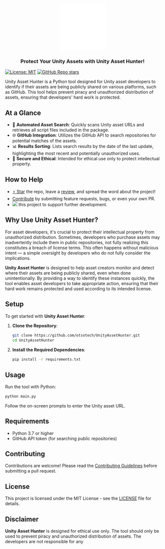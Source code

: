 <p align="center">
<picture>
  <source media="(prefers-color-scheme: dark)" srcset=".github/logo_white.png">
  <source media="(prefers-color-scheme: light)" srcset=".github/logo.png">
  <img src=".github/logo_white.png" height="150"/>
</picture>
</p>

<h3 align="center">Protect Your Unity Assets with Unity Asset Hunter!</h3>

[![License: MIT](https://img.shields.io/badge/License-MIT-yellow.svg)](https://opensource.org/licenses/MIT)
[![GitHub Repo stars](https://img.shields.io/github/stars/otsotech/UnityAssetHunter?style=flat&logo=github&color=f5f5f5)](https://github.com/otsotech/UnityAssetHunter)

Unity Asset Hunter is a Python tool designed for Unity asset developers to identify if their assets are being publicly shared on various platforms, such as GitHub. This tool helps prevent piracy and unauthorized distribution of assets, ensuring that developers' hard work is protected.

## At a Glance
- 🚀 **Automated Asset Search**: Quickly scans Unity asset URLs and retrieves all script files included in the package.
- 🌐 **GitHub Integration**: Utilizes the GitHub API to search repositories for potential matches of the assets.
- 📊 **Results Sorting**: Lists search results by the date of the last update, highlighting the most recent and potentially unauthorized uses.
- 🔐 **Secure and Ethical**: Intended for ethical use only to protect intellectual property.

## How to Help
- [⭐ Star](https://github.com/otsotech/UnityAssetHunter) the repo, leave a [review](#), and spread the word about the project!
- [Contribute](CONTRIBUTING.md) by submitting feature requests, bugs, or even your own PR.
- [![](https://img.shields.io/static/v1?label=Sponsor&message=%E2%9D%A4&logo=GitHub&color=%23fe8e86)](https://github.com/sponsors/otsotech) this project to support further development.

## Why Use Unity Asset Hunter?

For asset developers, it's crucial to protect their intellectual property from unauthorized distribution. Sometimes, developers who purchase assets may inadvertently include them in public repositories, not fully realizing this constitutes a breach of license terms. This often happens without malicious intent — a simple oversight by developers who do not fully consider the implications.

**Unity Asset Hunter** is designed to help asset creators monitor and detect where their assets are being publicly shared, even when done unintentionally. By providing a way to identify these instances quickly, the tool enables asset developers to take appropriate action, ensuring that their hard work remains protected and used according to its intended license.

## Setup
To get started with **Unity Asset Hunter**:

1. **Clone the Repository**:
    ```bash
    git clone https://github.com/otsotech/UnityAssetHunter.git
    cd UnityAssetHunter
    ```

2. **Install the Required Dependencies**:
    ```bash
    pip install -r requirements.txt
    ```

## Usage
Run the tool with Python:
```bash
python main.py
```
Follow the on-screen prompts to enter the Unity asset URL.

## Requirements
- Python 3.7 or higher
- GitHub API token (for searching public repositories)

## Contributing
Contributions are welcome! Please read the [Contributing Guidelines](CONTRIBUTING.md) before submitting a pull request.

## License
This project is licensed under the MIT License - see the [LICENSE](LICENSE) file for details.

## Disclaimer
**Unity Asset Hunter** is designed for ethical use only. The tool should only be used to prevent piracy and unauthorized distribution of assets. The developers are not responsible for any